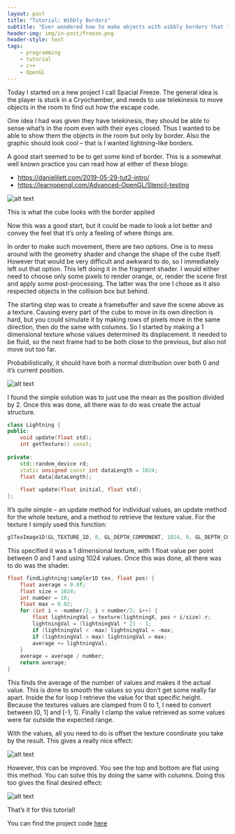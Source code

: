 ```yaml
---
layout: post
title: "Tutorial: Wibbly Borders"
subtitle: "Ever wondered how to make objects with wibbly borders that looks akin to lightning?"
header-img: img/in-post/freeze.png
header-style: text
tags:
    - programming
    - tutorial
    - c++
    - OpenGL
---
```


Today I started on a new project I call Spacial Freeze. The general idea is the player is stuck in a Cryochamber, and needs to use telekinesis to move objects in the room to find out how the escape code.

One idea I had was given they have telekinesis, they should be able to sense what’s in the room even with their eyes closed. Thus I wanted to be able to show them the objects in the room but only by border. Also the graphic should look cool – that is I wanted lightning-like borders.

A good start seemed to be to get some kind of border. This is a somewhat well known practice you can read how at either of these blogs:

 - https://danielilett.com/2019-05-29-tut2-intro/
 - https://learnopengl.com/Advanced-OpenGL/Stencil-testing

![alt text](https://black-photon.github.io/images/wibbly.png "A simple cube with border")

This is what the cube looks with the border applied

Now this was a good start, but it could be made to look a lot better and convey the feel that it’s only a feeling of where things are.

In order to make such movement, there are two options. One is to mess around with the geometry shader and change the shape of the cube itself. However that would be very difficult and awkward to do, so I immediately left out that option. This left doing it in the fragment shader. I would either need to choose only some pixels to render orange, or, render the scene first and apply some post-processing. The latter was the one I chose as it also respected objects in the collision box but behind.

The starting step was to create a framebuffer and save the scene above as a texture. Causing every part of the cube to move in its own direction is hard, but you could simulate it by making rows of pixels move in the same direction, then do the same with columns. So I started by making a 1 dimensional texture whose values determined its displacement. It needed to be fluid, so the next frame had to be both close to the previous, but also not move out too far.

Probabilistically, it should have both a normal distribution over both 0 and it’s current position.

![alt text](http://127.0.0.1:4000/img/in-post/wibbly-2.png "Graph showing ideal normal distributions")

I found the simple solution was to just use the mean as the position divided by 2. Once this was done, all there was to do was create the actual structure.

```cpp
class Lightning {
public:
    void update(float std);
    int getTexture() const;
 
private:
    std::random_device rd;
    static unsigned const int dataLength = 1024;
    float data[dataLength];
 
    float update(float initial, float std);
};
```

It’s quite simple – an update method for individual values, an update method for the whole texture, and a method to retrieve the texture value. For the texture I simply used this function:
	
```cpp
glTexImage1D(GL_TEXTURE_1D, 0, GL_DEPTH_COMPONENT, 1024, 0, GL_DEPTH_COMPONENT, GL_FLOAT, data);
```

This specified it was a 1 dimensional texture, with 1 float value per point between 0 and 1 and using 1024 values. Once this was done, all there was to do was the shader.

```cpp
float findLightning(sampler1D tex, float pos) {
    float average = 0.0f;
    float size = 1024;
    int number = 10;
    float max = 0.02;
    for (int i = -number/2; i < number/2; i++) {
        float lightningVal = texture(lightningX, pos + i/size).r;
        lightningVal = (lightningVal * 2) - 1;
        if (lightningVal < -max) lightningVal = -max;
        if (lightningVal > max) lightningVal = max;
        average += lightningVal;
    }
    average = average / number;
    return average;
}
```

This finds the average of the number of values and makes it the actual value. This is done to smooth the values so you don’t get some really far apart. Inside the for loop I retrieve the value for that specific height. Because the textures values are clamped from 0 to 1, I need to convert between [0, 1] and [-1, 1]. Finally I clamp the value retrieved as some values were far outside the expected range.

With the values, all you need to do is offset the texture coordinate you take by the result. This gives a really nice effect:

![alt text](https://black-photon.github.io/images/wibbly-3.png "Border now wibbly")

However, this can be improved. You see the top and bottom are flat using this method. You can solve this by doing the same with columns. Doing this too gives the final desired effect:

![alt text](https://black-photon.github.io/images/wibbly-4.gif "Final version with all parts wibbly")

That’s it for this tutorial!

You can find the project code [here](https://github.com/Black-Photon/Spacial-Freeze)